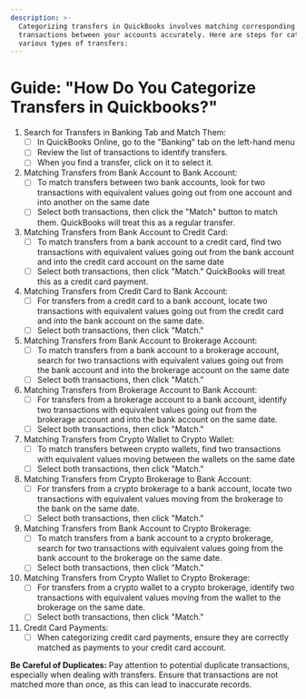 ```yaml
---
description: >-
  Categorizing transfers in QuickBooks involves matching corresponding
  transactions between your accounts accurately. Here are steps for categorizing
  various types of transfers:
---
```


# Guide: "How Do You Categorize Transfers in Quickbooks?"

1. Search for Transfers in Banking Tab and Match Them:
   * [ ] In QuickBooks Online, go to the "Banking" tab on the left-hand menu
   * [ ] Review the list of transactions to identify transfers.
   * [ ] When you find a transfer, click on it to select it.
2. Matching Transfers from Bank Account to Bank Account:
   * [ ] To match transfers between two bank accounts, look for two transactions with equivalent values going out from one account and into another on the same date
   * [ ] Select both transactions, then click the "Match" button to match them. QuickBooks will treat this as a regular transfer.
3. Matching Transfers from Bank Account to Credit Card:
   * [ ] To match transfers from a bank account to a credit card, find two transactions with equivalent values going out from the bank account and into the credit card account on the same date
   * [ ] Select both transactions, then click "Match." QuickBooks will treat this as a credit card payment.
4. Matching Transfers from Credit Card to Bank Account:
   * [ ] For transfers from a credit card to a bank account, locate two transactions with equivalent values going out from the credit card and into the bank account on the same date.
   * [ ] Select both transactions, then click "Match."
5. Matching Transfers from Bank Account to Brokerage Account:
   * [ ] To match transfers from a bank account to a brokerage account, search for two transactions with equivalent values going out from the bank account and into the brokerage account on the same date
   * [ ] Select both transactions, then click "Match."
6. Matching Transfers from Brokerage Account to Bank Account:
   * [ ] For transfers from a brokerage account to a bank account, identify two transactions with equivalent values going out from the brokerage account and into the bank account on the same date.
   * [ ] Select both transactions, then click "Match."
7. Matching Transfers from Crypto Wallet to Crypto Wallet:
   * [ ] To match transfers between crypto wallets, find two transactions with equivalent values moving between the wallets on the same date
   * [ ] Select both transactions, then click "Match."
8. Matching Transfers from Crypto Brokerage to Bank Account:
   * [ ] For transfers from a crypto brokerage to a bank account, locate two transactions with equivalent values moving from the brokerage to the bank on the same date.
   * [ ] Select both transactions, then click "Match."
9. Matching Transfers from Bank Account to Crypto Brokerage:
   * [ ] To match transfers from a bank account to a crypto brokerage, search for two transactions with equivalent values going from the bank account to the brokerage on the same date.
   * [ ] Select both transactions, then click "Match."
10. Matching Transfers from Crypto Wallet to Crypto Brokerage:
    * [ ] For transfers from a crypto wallet to a crypto brokerage, identify two transactions with equivalent values moving from the wallet to the brokerage on the same date.
    * [ ] Select both transactions, then click "Match."
11. Credit Card Payments:
    * [ ] When categorizing credit card payments, ensure they are correctly matched as payments to your credit card account.

**Be Careful of Duplicates:** Pay attention to potential duplicate transactions, especially when dealing with transfers. Ensure that transactions are not matched more than once, as this can lead to inaccurate records.
